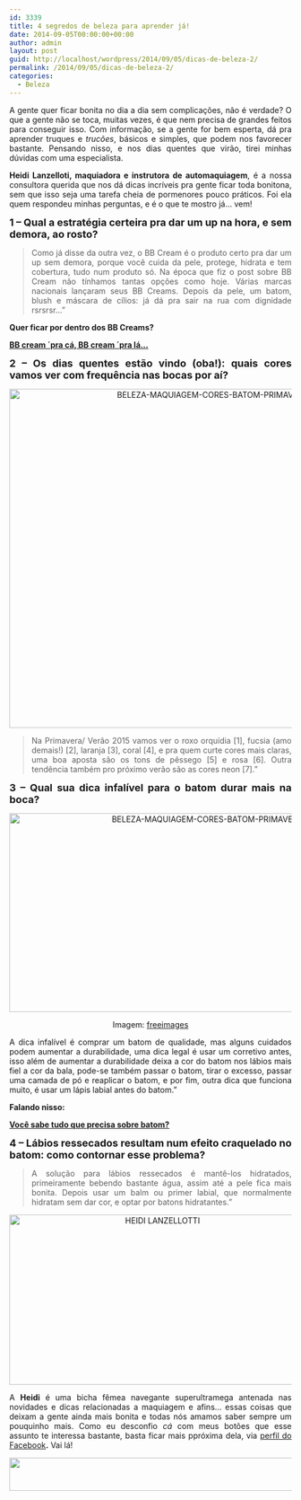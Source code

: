 ```yaml
---
id: 3339
title: 4 segredos de beleza para aprender já!
date: 2014-09-05T00:00:00+00:00
author: admin
layout: post
guid: http://localhost/wordpress/2014/09/05/dicas-de-beleza-2/
permalink: /2014/09/05/dicas-de-beleza-2/
categories:
  - Beleza
---
```

<p align="justify">
  A gente quer ficar bonita no dia a dia sem complicações, não é verdade? O que a gente não se toca, muitas vezes, é que nem precisa de grandes feitos para conseguir isso. Com informação, se a gente for bem esperta, dá pra aprender truques e <em>trucões</em>, básicos e simples, que podem nos favorecer bastante. Pensando nisso, e nos dias quentes que virão, tirei minhas dúvidas com uma especialista.
</p>

<p align="justify">
  <strong>Heidi Lanzelloti, maquiadora e instrutora de automaquiagem</strong>, é a nossa consultora querida que nos dá dicas incríveis pra gente ficar toda bonitona, sem que isso seja uma tarefa cheia de pormenores pouco práticos. Foi ela quem respondeu minhas perguntas, e é o que te mostro já… vem!
</p>

<p align="justify">
  <strong><span style="font-size: large;">1 &#8211; Qual a estratégia certeira pra dar um up na hora, e sem demora, ao rosto?</span></strong>
</p>

> <p align="justify">
>   Como já disse da outra vez, o BB Cream é o produto certo pra dar um up sem demora, porque você cuida da pele, protege, hidrata e tem cobertura, tudo num produto só. Na época que fiz o post sobre BB Cream não tínhamos tantas opções como hoje. Várias marcas nacionais lançaram seus BB Creams. Depois da pele, um batom, blush e máscara de cílios: já dá pra sair na rua com dignidade rsrsrsr…”
> </p>

<p align="justify">
  <strong>Quer ficar por dentro dos BB Creams?</strong>
</p>

<p align="justify">
  <a href="http://www.trololodemulher.com.br/2013/07/22/bb-cream/" target="_blank"><strong>BB cream ´pra cá, BB cream ´pra lá…</strong></a>
</p>

<p align="justify">
  <strong><span style="font-size: large;">2 &#8211; Os dias quentes estão vindo (oba!): quais cores vamos ver com frequência nas bocas por aí?</span></strong>
</p>

<p align="center">
  <a href="http://www.trololodemulher.com.br/blog/wp-content/uploads/2014/09/BELEZA-MAQUIAGEM-CORES-BATOM-PRIMAVERA-VERÃO-2015.png"><img class="alignnone size-full wp-image-10374" src="http://www.trololodemulher.com.br/blog/wp-content/uploads/2014/09/BELEZA-MAQUIAGEM-CORES-BATOM-PRIMAVERA-VERÃO-2015.png" alt="BELEZA-MAQUIAGEM-CORES-BATOM-PRIMAVERA-VERÃO-2015" width="800" height="604" /></a>
</p>

> <p align="justify">
>   Na Primavera/ Verão 2015 vamos ver o roxo orquídia [1], fucsia (amo demais!) [2], laranja [3], coral [4], e pra quem curte cores mais claras, uma boa aposta são os tons de pêssego [5] e rosa [6]. Outra tendência também pro próximo verão são as cores neon [7].”
> </p>

<p align="justify">
  <strong><span style="font-size: large;">3 &#8211; Qual sua dica infalível para o batom durar mais na boca?</span></strong>
</p>

<p align="center">
  <a href="http://www.trololodemulher.com.br/blog/wp-content/uploads/2014/09/BELEZA-MAQUIAGEM-CORES-BATOM-PRIMAVERA-VERÃO-20152.png"><img class="alignnone size-full wp-image-10375" src="http://www.trololodemulher.com.br/blog/wp-content/uploads/2014/09/BELEZA-MAQUIAGEM-CORES-BATOM-PRIMAVERA-VERÃO-20152.png" alt="BELEZA-MAQUIAGEM-CORES-BATOM-PRIMAVERA-VERÃO-2015[2]" width="800" height="354" /></a>
</p>

<p align="center">
  Imagem: <a href="http://www.freeimages.com/" target="_blank">freeimages</a>
</p>

<p align="justify">
  A dica infalível é comprar um batom de qualidade, mas alguns cuidados podem aumentar a durabilidade, uma dica legal é usar um corretivo antes, isso além de aumentar a durabilidade deixa a cor do batom nos lábios mais fiel a cor da bala, pode-se também passar o batom, tirar o excesso, passar uma camada de pó e reaplicar o batom, e por fim, outra dica que funciona muito, é usar um lápis labial antes do batom.”
</p>

<p align="justify">
  <strong>Falando nisso:</strong>
</p>

<p align="justify">
  <a href="http://www.trololodemulher.com.br/2014/06/02/beleza-maquiagem-batom/" target="_blank"><strong>Você sabe tudo que precisa sobre batom?</strong></a>
</p>

<p align="justify">
  <strong><span style="font-size: large;">4 &#8211; Lábios ressecados resultam num efeito craquelado no batom: como contornar esse problema?</span></strong>
</p>

> <p align="justify">
>   A solução para lábios ressecados é mantê-los hidratados, primeiramente bebendo bastante água, assim até a pele fica mais bonita. Depois usar um balm ou primer labial, que normalmente hidratam sem dar cor, e optar por batons hidratantes.”
> </p>

<p align="center">
  <a href="http://www.trololodemulher.com.br/blog/wp-content/uploads/2012/10/HEIDI-LANZELLOTTI.png"><img class="alignnone size-full wp-image-9270" src="http://www.trololodemulher.com.br/blog/wp-content/uploads/2012/10/HEIDI-LANZELLOTTI.png" alt="HEIDI LANZELLOTTI" width="531" height="303" /></a>
</p>

<p align="justify">
  A <strong>Heidi</strong> é uma bicha fêmea navegante superultramega antenada nas novidades e dicas relacionadas a maquiagem e afins… essas coisas que deixam a gente ainda mais bonita e todas nós amamos saber sempre um pouquinho mais. Como eu desconfio <em>cá</em> com meus botões que esse assunto te interessa bastante, basta ficar mais ppróxima dela, via <a href="https://www.facebook.com/heidi.lanzellotti" target="_blank">perfil do Facebook</a><strong>.</strong> Vai lá!
</p>

<p align="center">
  <a href="http://feedburner.google.com/fb/a/mailverify?uri=blogbichafemea&loc=pt_BR" target="_blank"><img class="alignnone size-full wp-image-8451" title="Assine o Bicha Fêmea grátis!" src="http://www.trololodemulher.com.br/blog/wp-content/uploads/2012/01/rodapé.png" alt="" width="600" height="59" /></a>
</p>

<p align="justify">
